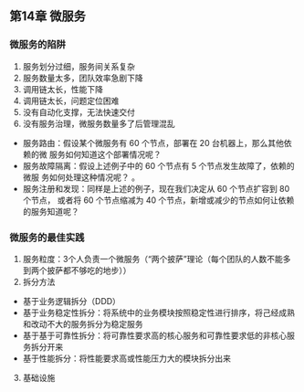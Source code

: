 ## 第14章 微服务

### 微服务的陷阱
1. 服务划分过细，服务间关系复杂
2. 服务数量太多，团队效率急剧下降
3. 调用链太长，性能下降
4. 调用链太长，问题定位困难
5. 没有自动化支撑，无法快速交付
6. 没有服务治理，微服务数量多了后管理混乱
  - 服务路由：假设某个微服务有 60 个节点，部署在 20 台机器上，那么其他依赖的微 服务如何知道这个部署情况呢？ 
  - 服务故障隔离：假设上述例子中的 60 个节点有 5 个节点发生故障了，依赖的微服 务如何处理这种情况呢？ 。 
  - 服务注册和发现：同样是上述的例子，现在我们决定从 60 个节点扩容到 80 个节点， 或者将 60 个节点缩减为 40 个节点，新增或减少的节点如何让依赖的服务知道呢？

### 微服务的最佳实践
1. 服务粒度：3个人负责一个微服务（“两个披萨”理论（每个团队的人数不能多到两个披萨都不够吃的地步））
2. 拆分方法
  - 基于业务逻辑拆分（DDD）
  - 基于业务稳定性拆分：将系统中的业务模块按照稳定性进行排序，将己经成熟和改动不大的服务拆分为稳定服务
  - 基于基于可靠性拆分：将可靠性要求高的核心服务和可靠性要求低的非核心服务拆分开来
  - 基于性能拆分：将性能要求高或性能压力大的模块拆分出来
3. 基础设施
